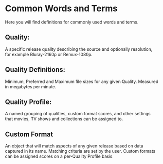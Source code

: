 # Common Words and Terms

Here you will find definitions for commonly used words and terms.

## Quality:

A specific release quality describing the source and optionally resolution, for example Bluray-2160p or Remux-1080p.

## Quality Definitions:

Minimum, Preferred and Maximum file sizes for any given Quality. Measured in megabytes per minute.

## Quality Profile:

A named grouping of qualities, custom format scores, and other settings that movies, TV shows and collections can be assigned to.

## Custom Format

An object that will match aspects of any given release based on data captured in its name. Matching criteria are set by the user. Custom formats can be assigned scores on a per-Quality Profile basis
